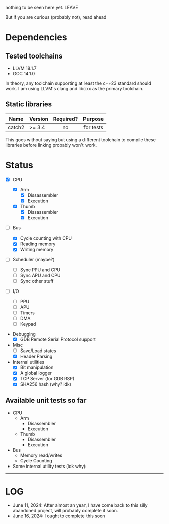 nothing to be seen here yet. LEAVE

But if you are curious (probably not), read ahead

# Dependencies
## Tested toolchains

- LLVM 18.1.7
- GCC 14.1.0

In theory, any toolchain supporting at least the c++23 standard should work.
I am using LLVM's clang and libcxx as the primary toolchain.

## Static libraries

| Name   | Version | Required? | Purpose   |
|:------:|:--------|:---------:|:---------:|
| catch2 | >= 3.4  | no        | for tests |

This goes without saying but using a different toolchain to compile these libraries before linking probably won't work.

# Status
- [x] CPU

  - [x] Arm
    - [x] Dissassembler
    - [x] Execution

  - [x] Thumb
    - [x] Dissassembler
    - [x] Execution
    
- [ ] Bus
  - [x] Cycle counting with CPU
  - [x] Reading memory
  - [x] Writing memory
  
- [ ] Scheduler (maybe?)
  - [ ] Sync PPU and CPU
  - [ ] Sync APU and CPU
  - [ ] Sync other stuff

- [ ] I/O
  - [ ] PPU
  - [ ] APU
  - [ ] Timers
  - [ ] DMA
  - [ ] Keypad

- Debugging
  - [x] GDB Remote Serial Protocol support
  
- Misc
  - [ ] Save/Load states
  - [x] Header Parsing

- Internal utilities
  - [x] Bit manipulation
  - [x] A global logger
  - [x] TCP Server (for GDB RSP)
  - [x] SHA256 hash (why? idk)

## Available unit tests so far
- CPU
  - Arm
    - Disassembler
    - Execution
  - Thumb
    - Disassembler
    - Execution
- Bus
  - Memory read/writes
  - Cycle Counting
- Some internal utility tests (idk why)
  

-----

# LOG
- June 11, 2024: After almost an year, I have come back to this silly abandoned project, will probably complete it soon.
- June 16, 2024: I ought to complete this soon
